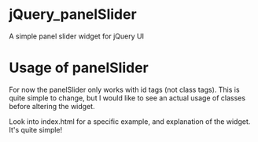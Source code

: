 # jQuery_panelSlider
A simple panel slider widget for jQuery UI

# Usage of panelSlider
For now the panelSlider only works with id tags (not class tags). This is quite simple to change, but I would like to see an actual usage of classes before altering the widget.


Look into index.html for a specific example, and explanation of the widget. It's quite simple!

